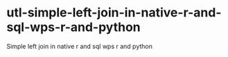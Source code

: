 # utl-simple-left-join-in-native-r-and-sql-wps-r-and-python
Simple left join in native r and sql wps r and python
